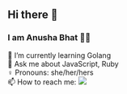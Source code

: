 ## Hi there 👋

### I am Anusha Bhat :woman_technologist:
🌱 I’m currently learning Golang <br>
💬 Ask me about JavaScript, Ruby <br>
:female_sign:  Pronouns:  she/her/hers <br>
  📫 How to reach me:
      <a href= "https://twitter.com/alien_billi"><img src="https://img.icons8.com/30/2266ee/twitter.png"/></a>
    
<!-- <p>&nbsp;<img align="center" src="https://github-readme-stats.vercel.app/api?username=A9u&show_icons=true&theme=blueberry&count_private=true" alt="A9u" /> &nbsp; <img align="center" src="https://github-readme-stats.vercel.app/api/top-langs/?username=A9u&theme=blueberry&langs_count=4"></p>

<!--
**A9u/A9u** is a ✨ _special_ ✨ repository because its `README.md` (this file) appears on your GitHub profile.

Here are some ideas to get you started:

- 🔭 I’m currently working on ...
- 🌱 I’m currently learning ...
- 👯 I’m looking to collaborate on ...
- 🤔 I’m looking for help with ...
- 
- 📫 How to reach me: ...
- 😄 Pronouns: ...
- ⚡ Fun fact: ...
-->
